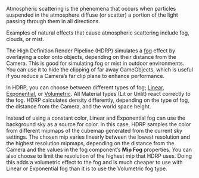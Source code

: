 Atmospheric scattering is the phenomena that occurs when particles suspended in the atmosphere diffuse (or scatter) a portion of the light passing through them in all directions.

Examples of natural effects that cause atmospheric scattering include fog, clouds, or mist. 

The High Definition Render Pipeline (HDRP) simulates a [fog](https://github.com/Unity-Technologies/ScriptableRenderPipeline/wikiFog-Overview) effect by overlaying a color onto objects, depending on their distance from the Camera. This is good for simulating fog or mist in outdoor environments. You can use it to hide the clipping of far away GameObjects, which is useful if you reduce a Camera’s far clip plane to enhance performance.

In HDRP, you can choose between different types of fog; [Linear](https://github.com/Unity-Technologies/ScriptableRenderPipeline/wiki/Linear-Fog), [Exponential](https://github.com/Unity-Technologies/ScriptableRenderPipeline/wiki/Exponential-Fog), or [Volumetric](https://github.com/Unity-Technologies/ScriptableRenderPipeline/wiki/Volumetric-Fog). All Material types (Lit or Unlit) react correctly to the fog. HDRP calculates density differently, depending on the type of fog, the distance from the Camera, and the world space height.

Instead of using a constant color, Linear and Exponential fog can use the background sky as a source for color. In this case, HDRP samples the color from different mipmaps of the cubemap generated from the current sky settings. The chosen mip varies linearly between the lowest resolution and the highest resolution mipmaps, depending on the distance from the Camera and the values in the fog component’s **Mip Fog** properties. You can also choose to limit the resolution of the highest mip that HDRP uses. Doing this adds a volumetric effect to the fog and is much cheaper to use with Linear or Exponential fog than it is to use the Volumetric fog type.